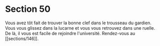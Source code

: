 # Section 50

Vous avez tôt fait de trouver la bonne clef dans le trousseau du gardien. Vous vous glissez dans la lucarne et vous vous retrouvez dans une ruelle. De là, il vous est facile de rejoindre l'université. Rendez-vous au [[sections/146]].